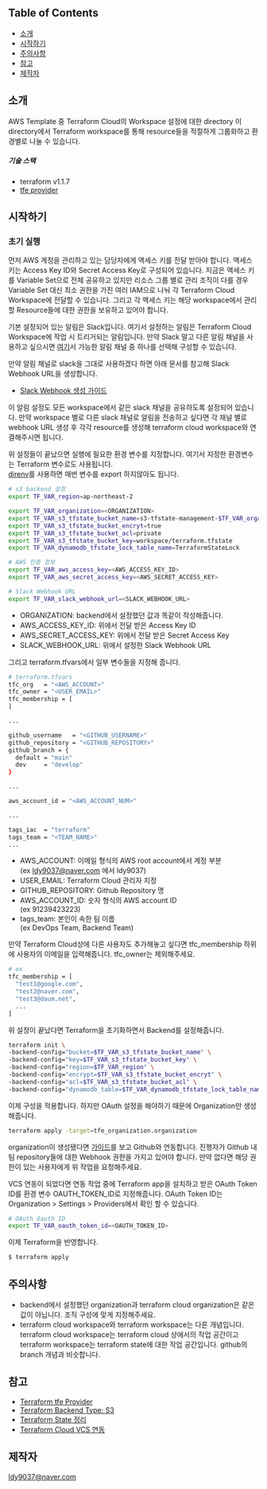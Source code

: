 ## Table of Contents

- [소개](#소개)
- [시작하기](#시작하기)
- [주의사항](#주의사항)
- [참고](#참고)
- [제작자](#제작자)

## 소개

 AWS Template 중 Terraform Cloud의 Workspace 설정에 대한 directory
 이 directory에서 Terraform workspace를 통해 resource들을 적절하게 그룹화하고 환경별로 나눌 수 있습니다.
 
 ##### 기술 스택
 - terraform v1.1.7
 - [tfe provider](https://registry.terraform.io/providers/hashicorp/tfe/latest/docs)
 
## 시작하기

### 초기 실행
먼저 AWS 계정을 관리하고 있는 담당자에게 액세스 키를 전달 받아야 합니다. 액세스 키는 Access Key ID와 Secret Access Key로 구성되어 있습니다. 지금은 액세스 키를 Variable Set으로 전체 공유하고 있지만 리소스 그룹 별로 관리 조직이 다를 경우 Variable Set 대신 최소 권한을 가진 여러 IAM으로 나눠 각 Terraform Cloud Workspace에 전달할 수 있습니다. 그리고 각 액세스 키는 해당 workspace에서 관리할 Resource들에 대한 권한을 보유하고 있어야 합니다. 

기본 설정되어 있는 알림은 Slack입니다. 여기서 설정하는 알림은 Terraform Cloud Workspace에 작업 시 트리거되는 알림입니다. 
만약 Slack 말고 다른 알림 채널을 사용하고 싶으시면 [여기](https://registry.terraform.io/providers/hashicorp/tfe/latest/docs/resources/notification_configuration)서 가능한 알림 채널 중 하나를 선택해 구성할 수 있습니다.

만약 알림 채널로 slack을 그대로 사용하겠다 하면 아래 문서를 참고해 Slack Webhook URL을 생성합니다.  
- [Slack Webhook 생성 가이드](https://harmonious-lan-9d2.notion.site/Slack-API-App-Webhook-db30f7ce0d514f4583d955808372f17e)

이 알림 설정도 모든 workspace에서 같은 slack 채널을 공유하도록 설정되어 있습니다. 만약 workspace 별로 다른 slack 채널로 알림을 전송하고 싶다면 각 채널 별로 webhook URL 생성 후 각각 resource를 생성해 terraform cloud workspace와 연결해주시면 됩니다. 

위 설정들이 끝났으면 실행에 필요한 환경 변수를 지정합니다. 여기서 지정한 환경변수는 Terraform 변수로도 사용됩니다.    
[direnv](https://harmonious-lan-9d2.notion.site/direnv-89499a72674348ad893c79e87cf2a878)를 사용하면 매번 변수를 export 하지않아도 됩니다. 
```sh
# s3 backend 설정
export TF_VAR_region=ap-northeast-2 

export TF_VAR_organization=<ORGANIZATION>
export TF_VAR_s3_tfstate_bucket_name=s3-tfstate-management-$TF_VAR_organization
export TF_VAR_s3_tfstate_bucket_encryt=true
export TF_VAR_s3_tfstate_bucket_acl=private
export TF_VAR_s3_tfstate_bucket_key=workspace/terraform.tfstate
export TF_VAR_dynamodb_tfstate_lock_table_name=TerraformStateLock

# AWS 인증 정보 
export TF_VAR_aws_access_key=<AWS_ACCESS_KEY_ID>
export TF_VAR_aws_secret_access_key=<AWS_SECRET_ACCESS_KEY>

# Slack Webhook URL
export TF_VAR_slack_webhook_url=<SLACK_WEBHOOK_URL>
```
- ORGANIZATION: backend에서 설정했던 값과 똑같이 작성해줍니다. 
- AWS_ACCESS_KEY_ID: 위에서 전달 받은 Access Key ID
- AWS_SECRET_ACCESS_KEY: 위에서 전달 받은 Secret Access Key
- SLACK_WEBHOOK_URL: 위에서 설정한 Slack Webhook URL


그리고 terraform.tfvars에서 일부 변수들을 지정해 줍니다.
```sh
# terraform.tfvars
tfc_org   = "<AWS_ACCOUNT>"
tfc_owner = "<USER_EMAIL>"
tfc_membership = [
]

...

github_username   = "<GITHUB_USERNAME>"
github_repository = "<GITHUB_REPOSITORY>"
github_branch = {
  default = "main"
  dev     = "develop"
}

...

aws_account_id = "<AWS_ACCOUNT_NUM>"

...

tags_iac  = "terraform"
tags_team = "<TEAM_NAME>"
...
```
- AWS_ACCOUNT: 이메일 형식의 AWS root account에서 계정 부분  
(ex ldy9037@naver.com 에서 ldy9037)  
- USER_EMAIL: Terraform Cloud 관리자 지정
- GITHUB_REPOSITORY: Github Repository 명
- AWS_ACCOUNT_ID: 숫자 형식의 AWS account ID  
(ex 91239423223)
- tags_team: 본인이 속한 팀 이름  
(ex DevOps Team, Backend Team) 

만약 Terraform Cloud상에 다른 사용자도 추가해놓고 싶다면 tfc_membership 하위에 사용자의 이메일을 입력해줍니다. tfc_owner는 제외해주세요.
```sh
# ex
tfc_membership = [
  "test1@google.com",
  "test2@naver.com",
  "test3@daum.net",
  ...
]
```

위 설정이 끝났다면 Terraform을 초기화하면서 Backend를 설정해줍니다. 

```sh
terraform init \
-backend-config="bucket=$TF_VAR_s3_tfstate_bucket_name" \
-backend-config="key=$TF_VAR_s3_tfstate_bucket_key" \
-backend-config="region=$TF_VAR_region" \
-backend-config="encrypt=$TF_VAR_s3_tfstate_bucket_encryt" \
-backend-config="acl=$TF_VAR_s3_tfstate_bucket_acl" \
-backend-config="dynamodb_table=$TF_VAR_dynamodb_tfstate_lock_table_name"
```

이제 구성을 적용합니다. 하지만 OAuth 설정을 해야하기 때문에 Organization만 생성해줍니다.
```sh
terraform apply -target=tfe_organization.organization
```

organization이 생성됐다면 [가이드](https://www.terraform.io/cloud-docs/vcs/github)를 보고 Github와 연동합니다. 진행자가 Github 내 팀 repository들에 대한 Webhook 권한을 가지고 있어야 합니다. 만약 없다면 해당 권한이 있는 사용자에게 위 작업을 요청해주세요.

VCS 연동이 되었다면 연동 작업 중에 Terraform app을 설치하고 받은 OAuth Token ID를 환경 변수 OAUTH_TOKEN_ID로 지정해줍니다. 
OAuth Token ID는 Organization > Settings > Providers에서 확인 할 수 있습니다.
```sh
# OAuth Oauth ID
export TF_VAR_oauth_token_id=<OAUTH_TOKEN_ID>
```

이제 Terraform을 반영합니다.
```sh
$ terraform apply
```

## 주의사항
- backend에서 설정했던 organization과 terraform cloud organization은 같은 값이 아닙니다. 조직 구성에 맞게 지정해주세요.
- terraform cloud workspace와 terraform workspace는 다른 개념입니다. terraform cloud workspace는 terraform cloud 상에서의 작업 공간이고 terraform workspace는 terraform state에 대한 작업 공간입니다. github의 branch 개념과 비슷합니다. 

## 참고
- [Terraform tfe Provider](https://registry.terraform.io/providers/hashicorp/tfe/latest/docs)
- [Terraform Backend Type: S3](https://www.terraform.io/language/settings/backends/s3)
- [Terraform State 정리](https://harmonious-lan-9d2.notion.site/Terraform-State-79a2e5707e944055a07b3386da9b6491)
- [Terraform Cloud VCS 연동](https://www.terraform.io/cloud-docs/vcs/github)

## 제작자
[ldy9037@naver.com](https://github.com/ldy9037)
